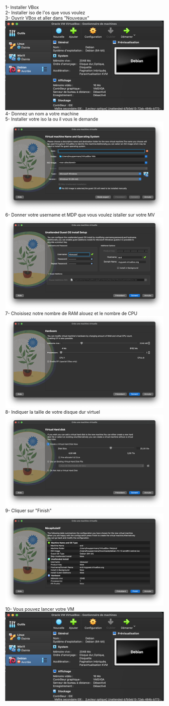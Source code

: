 1- Installer VBox <br>
2- Installer iso de l'os que vous voulez <br>
3- Ouvrir VBox et aller dans "Nouveaux"<br>
<img src="./Fichier1.png" alt="1" />
4- Donnez un nom a votre machine <br>
5- Installer votre iso la ou il vous le demande <br>
<img src="./Fichier3.png" alt="3" />
6- Donner votre username et MDP que vous voulez istaller sur votre MV <br>
<img src="./Fichier5.png" alt="5" />
7- Choisisez notre nombre de RAM alouez et le nombre de CPU <br>
<img src="./Fichier6.png" alt="6" />
8- Indiquer la taille de votre disque dur virtuel <br>
<img src="./Fichier7.png" alt="7" />
9- Cliquer sur "Finish" <br>
<img src="./Fichier8.png" alt="8" />
10- Vous pouvez lancer votre VM
<img src="./Fichier1.png" alt="1" />

